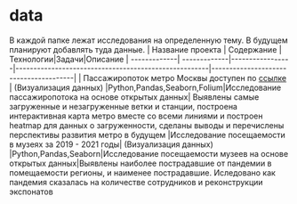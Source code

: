 # data
В каждой папке лежат исследования на определенную тему. В будущем планируют добавлять туда данные.
|  Название проекта  | Содержание |Технологии|Задачи|Описание
| -------------| -------------|-----------------|------------------------------------------------------|---------------------------------------|
| Пассажиропоток метро Москвы доступен по [ссылке](https://nbviewer.org/github/Sergey-Tischenko/data/blob/main/metro/metro.ipynb "nbviewer") | (Визуализация данных)  |Python,Pandas,Seaborn,Folium|Исследование пассажиропотока на основе открытых данных| Выявлены самые загруженные и  незагруженные ветки и станции, построена интерактивная карта метро вместе со всеми линиями и построен heatmap для данных о загруженности, сделаны выводы и перечислены перспективы развития метро в будущем
|Исследование посещаемости в музеях за 2019 - 2021 годы| (Визуализация данных)  |Python,Pandas,Seaborn|Исследование посещаемости музеев на основе открытых данных|Выявлены наиболее пострадавшие от пандемии в помещаемости регионы, и наименее пострадавшие. Иследовано как пандемия сказалась на количестве сотрудников и реконструкции экспонатов
